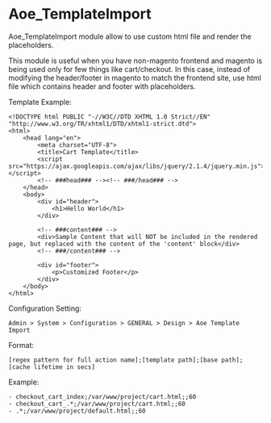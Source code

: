 # Aoe_TemplateImport

Aoe_TemplateImport module allow to use custom html file and render the placeholders.

This module is useful when you have non-magento frontend and magento is being used only for few things like cart/checkout.
In this case, instead of modifying the header/footer in magento to match the frontend site, use html file which contains header and footer with placeholders.

Template Example:
```
<!DOCTYPE html PUBLIC "-//W3C//DTD XHTML 1.0 Strict//EN" "http://www.w3.org/TR/xhtml1/DTD/xhtml1-strict.dtd">
<html>
    <head lang="en">
        <meta charset="UTF-8">
        <title>Cart Template</title>
        <script src="https://ajax.googleapis.com/ajax/libs/jquery/2.1.4/jquery.min.js"></script>
        <!-- ###head### --><!-- ###/head### -->
    </head>
    <body>
        <div id="header">
            <h1>Hello World</h1>
        </div>
        
        <!-- ###content### -->
        <div>Sample Content that will NOT be included in the rendered page, but replaced with the content of the 'content' block</div>
        <!-- ###/content### -->
        
        <div id="footer">
            <p>Customized Footer</p>
        </div>
    </body>
</html>
```
Configuration Setting:
```
Admin > System > Configuration > GENERAL > Design > Aoe Template Import
```

Format:
```
[regex pattern for full action name];[template path];[base path];[cache lifetime in secs]
```

Example:
```
- checkout_cart_index;/var/www/project/cart.html;;60
- checkout_cart_.*;/var/www/project/cart.html;;60
- .*;/var/www/project/default.html;;60
```